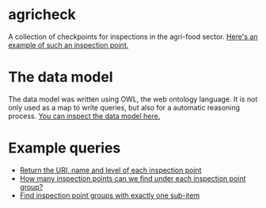 agricheck
=========

A collection of checkpoints for inspections in the agri-food sector. [Here's an example of such an inspection point.](https://agriculture.ld.admin.ch/inspection/a3b3ff82-d2e3-2e36-83e0-3b546480ae08)

# The data model

The data model was written using OWL, the web ontology language. It is not only used as a map to write queries, but also for a automatic reasoning process. [You can inspect the data model here.](https://service.tib.eu/webvowl/#iri=https://raw.githubusercontent.com/blw-ofag-ufag/agricheck/refs/heads/main/rdf/ontology.ttl)

# Example queries

- [Return the URI, name and level of each inspection point](https://s.zazuko.com/GA9HNb)
- [How many inspection points can we find under each inspection point group?](https://s.zazuko.com/24AEuhj)
- [Find inspection point groups with exactly one sub-item](https://s.zazuko.com/3pmApnf)
